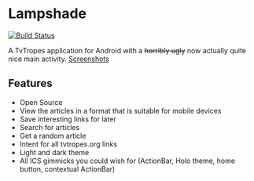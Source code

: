 Lampshade
=========
[![Build Status](https://travis-ci.org/strassl/Lampshade.svg?branch=master)](https://travis-ci.org/strassl/Lampshade)

A TvTropes application for Android with a ~~horribly ugly~~ now actually quite nice main activity.
[Screenshots](https://imgur.com/a/aDygm)

## Features

* Open Source
* View the articles in a format that is suitable for mobile devices
* Save interesting links for later
* Search for articles
* Get a random article
* Intent for all tvtropes.org links
* Light and dark theme
* All ICS gimmicks you could wish for (ActionBar, Holo theme, home button, contextual ActionBar)
